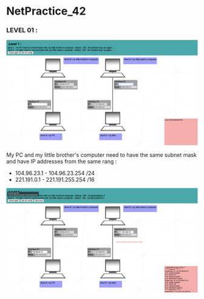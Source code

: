 # NetPractice_42

### LEVEL 01 :

![alt text](https://github.com/mboy29/NetPractice_42/blob/main/Levels/level01-1.png)

My PC and my little brother's computer need to have the same subnet mask and have IP addresses from the same rang :
- 104.96.23.1 - 104.96.23.254 /24
- 221.191.0.1 - 221.191.255.254 /16

![alt text](https://github.com/mboy29/NetPractice_42/blob/main/Levels/level01-2.png)
